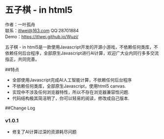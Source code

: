 五子棋 - in html5
===========

作者：一叶孤舟<br>
联系：itlwei@163.com  QQ:28701884<br>
Demo：https://itlwei.github.io/Wuzi/

五子棋 - in html5是一款使用Javascript开发的开源小游戏，不依赖任何类库，不依赖任何后台程序，全部原生Javascript进行AI计算，欢迎广大业内同行多多交流指正，共同完善。

##特点

* 全部使用Javascript完成AI人工智能计算，不依赖任何后台程序
* 不依赖任何类库，全部原生Javascript，使用html5 canvas.
* 实现中不涉及任何浏览器特性，所以不存在浏览器兼容性问题.
* 代码结构极其简洁明了，你可以轻易的阅读，修改成自己版本.

##Change Log

### v1.0.1
* 修复了AI计算过深的资源耗尽问题
